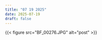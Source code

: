 ```yaml
---
title: "07 19 2025"
date: 2025-07-19
draft: false
---
```


{{< figure src="BF_00276.JPG" alt="post" >}}